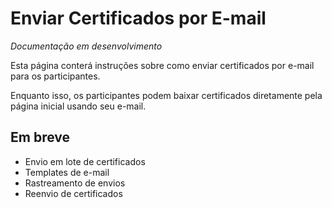 # Enviar Certificados por E-mail

_Documentação em desenvolvimento_

Esta página conterá instruções sobre como enviar certificados por e-mail para os participantes.

Enquanto isso, os participantes podem baixar certificados diretamente pela página inicial usando seu e-mail.

## Em breve

- Envio em lote de certificados
- Templates de e-mail
- Rastreamento de envios
- Reenvio de certificados
